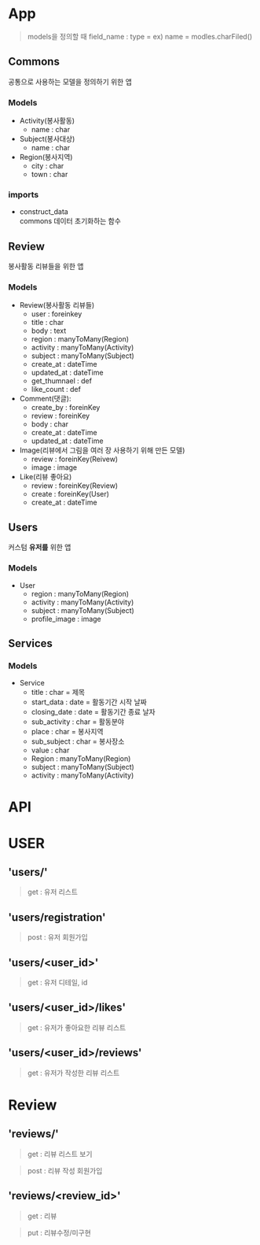 # App
> models을 정의할 때  field_name : type = ex) name = modles.charFiled()
## Commons
공통으로 사용하는 모델을 정의하기 위한 앱
### Models
* Activity(봉사활동)
  * name : char
* Subject(봉사대상)
  * name : char
* Region(봉사지역)
  * city : char
  * town : char

### imports
* construct_data  
  commons 데이터 초기화하는 함수
  

## Review
봉사활동 리뷰들을 위한 앱
### Models
* Review(봉사활동 리뷰들)
  * user : foreinkey
  * title : char
  * body : text
  * region : manyToMany(Region)
  * activity : manyToMany(Activity)
  * subject : manyToMany(Subject)
  * create_at : dateTime
  * updated_at : dateTime
  * get_thumnael : def
  * like_count : def
* Comment(댓글):
  * create_by : foreinKey
  * review : foreinKey
  * body : char
  * create_at : dateTime
  * updated_at : dateTime
* Image(리뷰에서 그림을 여러 장 사용하기 위해 만든 모델)
  * review : foreinKey(Reivew)
  * image : image
* Like(리뷰 좋아요)
  * review : foreinKey(Review)
  * create : foreinKey(User)
  * create_at : dateTime

## Users
커스텀 **유저를** 위한 앱
### Models
* User
  * region : manyToMany(Region)
  * activity : manyToMany(Activity)
  * subject : manyToMany(Subject)
  * profile_image : image

## Services

### Models
* Service
  * title : char = 제목
  * start_data : date = 활동기간 시작 날짜
  * closing_date : date = 활동기간 종료 날자
  * sub_activity : char = 활동분야
  * place : char = 봉사지역
  * sub_subject : char = 봉사장소
  * value : char
  * Region : manyToMany(Region)
  * subject : manyToMany(Subject)
  * activity : manyToMany(Activity)


# API
# USER
## 'users/'
> get :
유저 리스트 
## 'users/registration'
> post :
유저 회원가입
## 'users/<user_id>'
> get :
유저 디테일, id
## 'users/<user_id>/likes'
> get :
유저가 좋아요한 리뷰 리스트
## 'users/<user_id>/reviews'
> get :
유저가 작성한 리뷰 리스트

# Review
## 'reviews/'
> get :
리뷰 리스트 보기

> post : 리뷰 작성 회원가입

## 'reviews/<review_id>'
> get : 리뷰

> put : 리뷰수정/미구현 
